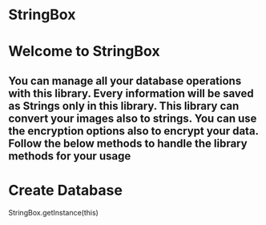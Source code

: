 # StringBox

# Welcome to StringBox

## You can manage all your database operations with this library. Every information will be saved as Strings only in this library. This library can convert your images also to strings. You can use the encryption options also to encrypt your data. Follow the below methods to handle the library methods for your usage


# Create Database
StringBox.getInstance(this)
